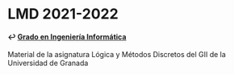# LMD 2021-2022
#### ↩️ [Grado en Ingeniería Informática](https://github.com/clarasdfgh/GII)
Material de la asignatura Lógica y Métodos Discretos del GII de la Universidad de Granada
